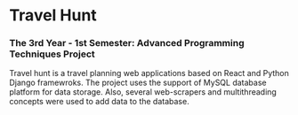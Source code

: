 # Travel Hunt

### The 3rd Year - 1st Semester: Advanced Programming Techniques Project

Travel hunt is a travel planning web applications based on React and Python Django framewroks.
The project uses the support of MySQL database platform for data storage.
Also, several web-scrapers and multithreading concepts were used to add data to the database.
